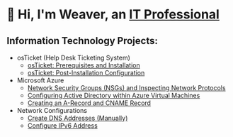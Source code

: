 # 👋 Hi, I'm Weaver, an [IT Professional](https://www.linkedin.com/in/demonté-weaver-12a3a4284/)
## Information Technology Projects:
- osTicket (Help Desk Ticketing System)
  - [osTicket: Prerequisites and Installation](https://github.com/AIweave/osticket-Prerequisites-and-Installation)
  - [osTicket: Post-Installation Configuration](https://github.com/AIweave/osTicket-Post-Installation-Configuration/blob/main/README.md)
- Microsoft Azure
  - [Network Security Groups (NSGs) and Inspecting Network Protocols](https://github.com/AIweave/microsoft-azure)
  - [Configuring Active Directory within Azure Virtual Machines](https://github.com/AIweave/Configuring-Active-Directory-Within-Azure-VMs/blob/main/README.md)
  - [Creating an A-Record and CNAME Record](https://github.com/AIweave/Creating-an-A-Record-and-CNAME-Record)
- Network Configurations
  - [Create DNS Addresses (Manually)](https://github.com/AIweave/Create-DNS-Addresses)
  - [Configure IPv6 Address](https://github.com/AIweave/Configure-IPv6-Addresses)

